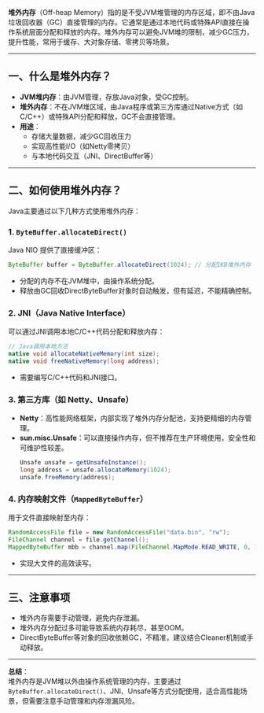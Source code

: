 **堆外内存**（Off-heap Memory）指的是不受JVM堆管理的内存区域，即不由Java垃圾回收器（GC）直接管理的内存。它通常是通过本地代码或特殊API直接在操作系统层面分配和释放的内存。堆外内存可以避免JVM堆的限制，减少GC压力，提升性能，常用于缓存、大对象存储、零拷贝等场景。

---

## 一、什么是堆外内存？

- **JVM堆内存**：由JVM管理，存放Java对象，受GC控制。
- **堆外内存**：不在JVM堆区域，由Java程序或第三方库通过Native方式（如C/C++）或特殊API分配和释放，GC不会直接管理。
- **用途**：
    - 存储大量数据，减少GC回收压力
    - 实现高性能I/O（如Netty零拷贝）
    - 与本地代码交互（JNI、DirectBuffer等）

---

## 二、如何使用堆外内存？

Java主要通过以下几种方式使用堆外内存：

### 1. `ByteBuffer.allocateDirect()`

Java NIO 提供了直接缓冲区：
```java
ByteBuffer buffer = ByteBuffer.allocateDirect(1024); // 分配1KB堆外内存
```
- 分配的内存不在JVM堆中，由操作系统分配。
- 释放由GC回收DirectByteBuffer对象时自动触发，但有延迟，不能精确控制。

### 2. JNI（Java Native Interface）

可以通过JNI调用本地C/C++代码分配和释放内存：
```java
// Java调用本地方法
native void allocateNativeMemory(int size);
native void freeNativeMemory(long address);
```
- 需要编写C/C++代码和JNI接口。

### 3. 第三方库（如 Netty、Unsafe）

- **Netty**：高性能网络框架，内部实现了堆外内存分配池，支持更精细的内存管理。
- **sun.misc.Unsafe**：可以直接操作内存，但不推荐在生产环境使用，安全性和可维护性较差。
    ```java
    Unsafe unsafe = getUnsafeInstance();
    long address = unsafe.allocateMemory(1024);
    unsafe.freeMemory(address);
    ```

### 4. 内存映射文件（`MappedByteBuffer`）

用于文件直接映射至内存：
```java
RandomAccessFile file = new RandomAccessFile("data.bin", "rw");
FileChannel channel = file.getChannel();
MappedByteBuffer mbb = channel.map(FileChannel.MapMode.READ_WRITE, 0, 1024);
```
- 实现大文件的高效读写。

---

## 三、注意事项

- 堆外内存需要手动管理，避免内存泄漏。
- 堆外内存分配过多可能导致系统内存耗尽，甚至OOM。
- DirectByteBuffer等对象的回收依赖GC，不精准，建议结合Cleaner机制或手动释放。

---

**总结**：  
堆外内存是JVM堆以外由操作系统管理的内存，主要通过`ByteBuffer.allocateDirect()`、JNI、Unsafe等方式分配使用，适合高性能场景，但需要注意手动管理和内存泄漏风险。